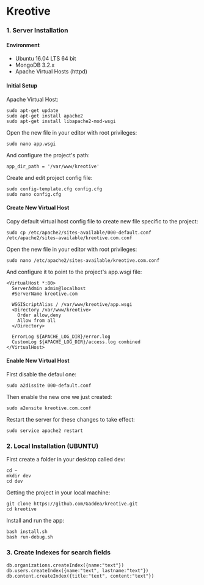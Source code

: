 # Kreotive

### 1. Server Installation
#### Environment
- Ubuntu 16.04 LTS 64 bit
- MongoDB 3.2.x
- Apache Virtual Hosts (httpd)

#### Initial Setup
Apache Virtual Host:
```
sudo apt-get update
sudo apt-get install apache2
sudo apt-get install libapache2-mod-wsgi
```

Open the new file in your editor with root privileges:
```
sudo nano app.wsgi
```

And configure the project's path:
```
app_dir_path = '/var/www/kreotive'
```

Create and edit project config file:
```
sudo config-template.cfg config.cfg
sudo nano config.cfg
```


#### Create New Virtual Host
Copy default virtual host config file to create new file specific to the project:
```
sudo cp /etc/apache2/sites-available/000-default.conf /etc/apache2/sites-available/kreotive.com.conf
```

Open the new file in your editor with root privileges:
```
sudo nano /etc/apache2/sites-available/kreotive.com.conf
```

And configure it to point to the project's app.wsgi file:
```
<VirtualHost *:80>
  ServerAdmin admin@localhost
  #ServerName kreotive.com

  WSGIScriptAlias / /var/www/kreotive/app.wsgi
  <Directory /var/www/kreotive>
    Order allow,deny
    Allow from all
  </Directory>

  ErrorLog ${APACHE_LOG_DIR}/error.log
  CustomLog ${APACHE_LOG_DIR}/access.log combined
</VirtualHost>
```

#### Enable New Virtual Host
First disable the defaul one:
```
sudo a2dissite 000-default.conf
```

Then enable the new one we just created:
```
sudo a2ensite kreotive.com.conf
```

Restart the server for these changes to take effect:
```
sudo service apache2 restart
```


### 2. Local Installation (UBUNTU)


First create a folder in your desktop called dev:
```
cd ~
mkdir dev
cd dev
```

Getting the project in your local machine:
```
git clone https://github.com/Gaddea/kreotive.git
cd kreotive
```

Install and run the app:
```
bash install.sh
bash run-debug.sh
```

### 3. Create Indexes for search fields
```
db.organizations.createIndex({name:"text"})
db.users.createIndex({name:"text", lastname:"text"})
db.content.createIndex({title:"text", content:"text"})
```






